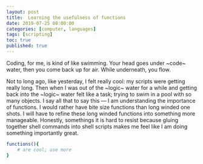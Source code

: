 ```yaml
---
layout: post
title:  Learning the usefulness of functions
date: 2019-07-25 08:00:00
categories: [computer, languages]
tags: [scripting]
toc: true
published: true
---
```


Coding, for me, is kind of like swimming. Your head goes under ~code~ water, then you come back up for air. While underneath, you flow.

<!--more-->

Not to long ago, like yesterday, I felt really cool: my scripts were getting really long. Then when I was out of the ~logic~ water for a while and getting back into the ~logic~ water felt like a task; trying to swim in a pool with so many objects. I say all that to say this — I am understanding the importance of functions. I would rather have bite size functions than long winded one shots. I will have to refine these long winded functions into something more manageable. Honestly, somethings it is hard to resist because gluing together shell commands into shell scripts makes me feel like I am doing something importantly great.

```sh
functions(){
    # are cool; use more
}
```
